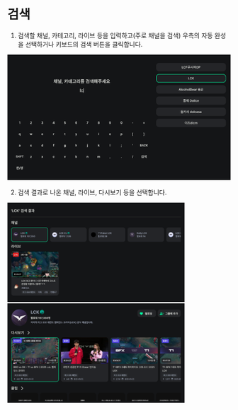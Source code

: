 # 검색
1. 검색할 채널, 카테고리, 라이브 등을 입력하고(주로 채널을 검색) 우측의 자동 완성을 선택하거나 키보드의 검색 버튼을 클릭합니다. 

<p align="left">
    <img src="../images/usage/search/search_01_resize.png" width="600" >
</p>

2. 검색 결과로 나온 채널, 라이브, 다시보기 등을 선택합니다.

<p float="left">
    <img src="../images/usage/search/search_02_resize.png" width="400" >
    <img src="../images/usage/search/search_03_resize.png" width="400" >
</p>
